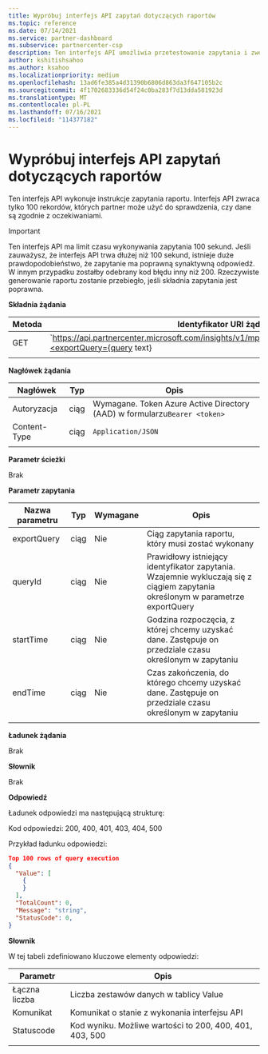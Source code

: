 ```yaml
---
title: Wypróbuj interfejs API zapytań dotyczących raportów
ms.topic: reference
ms.date: 07/14/2021
ms.service: partner-dashboard
ms.subservice: partnercenter-csp
description: Ten interfejs API umożliwia przetestowanie zapytania i zweryfikowanie wyników w Partner Center szczegółowych informacji.
author: kshitishsahoo
ms.author: ksahoo
ms.localizationpriority: medium
ms.openlocfilehash: 13ad6fe385a4d31390b6806d863da3f647105b2c
ms.sourcegitcommit: 4f1702683336d54f24c0ba283f7d13dda581923d
ms.translationtype: MT
ms.contentlocale: pl-PL
ms.lasthandoff: 07/16/2021
ms.locfileid: "114377182"
---
```

# <a name="try-report-queries-api"></a>Wypróbuj interfejs API zapytań dotyczących raportów

Ten interfejs API wykonuje instrukcje zapytania raportu. Interfejs API zwraca tylko 100 rekordów, których partner może użyć do sprawdzenia, czy dane są zgodnie z oczekiwaniami.

> [!IMPORTANT]
> Ten interfejs API ma limit czasu wykonywania zapytania 100 sekund. Jeśli zauważysz, że interfejs API trwa dłużej niż 100 sekund, istnieje duże prawdopodobieństwo, że zapytanie ma poprawną synaktywną odpowiedź. W innym przypadku zostałby odebrany kod błędu inny niż 200. Rzeczywiste generowanie raportu zostanie przebiegło, jeśli składnia zapytania jest poprawna.

**Składnia żądania**

|    Metoda    |    Identyfikator URI żądania    |
|    ----    |    ----    |
|    GET    |    `https://api.partnercenter.microsoft.com/insights/v1/mpn/ScheduledQueries/testQueryResult?<exportQuery={query text}|queryId={queryId}>`    |
|        |        |

**Nagłówek żądania**

|    Nagłówek    |    Typ    |    Opis    |
|    ----    |    ----    |    ----    |
|    Autoryzacja    |    ciąg    |    Wymagane. Token Azure Active Directory (AAD) w formularzu`Bearer <token>`    |
|    Content-Type    |    ciąg    |    `Application/JSON`    |
|        |        |        |

**Parametr ścieżki**

Brak

**Parametr zapytania**

|    Nazwa parametru    |    Typ    |    Wymagane    |    Opis    |
|    ----    |    ----    |    ----    |    ----    |
|    exportQuery     |    ciąg    |    Nie    |    Ciąg zapytania raportu, który musi zostać wykonany     |
|    queryId     |    ciąg    |    Nie    |    Prawidłowy istniejący identyfikator zapytania. Wzajemnie wykluczają się z ciągiem zapytania określonym w parametrze exportQuery    |
|    startTime     |    ciąg    |    Nie    |    Godzina rozpoczęcia, z której chcemy uzyskać dane. Zastępuje on przedziale czasu określonym w zapytaniu    |
|    endTime     |    ciąg    |    Nie    |    Czas zakończenia, do którego chcemy uzyskać dane. Zastępuje on przedziale czasu określonym w zapytaniu    |
|        |        |        |        |

**Ładunek żądania**

Brak

**Słownik**

Brak

**Odpowiedź**

Ładunek odpowiedzi ma następującą strukturę:

Kod odpowiedzi: 200, 400, 401, 403, 404, 500

Przykład ładunku odpowiedzi:

```json
Top 100 rows of query execution 
{ 
  "Value": [ 
    { 
    } 
  ], 
  "TotalCount": 0, 
  "Message": "string", 
  "StatusCode": 0, 
} 
```

**Słownik**

W tej tabeli zdefiniowano kluczowe elementy odpowiedzi:

|    Parametr    |    Opis    |
|    ----    |    ----    |
|    Łączna liczba     |    Liczba zestawów danych w tablicy Value     |
|    Komunikat     |    Komunikat o stanie z wykonania interfejsu API     |
|    Statuscode     |    Kod wyniku. Możliwe wartości to 200, 400, 401, 403, 500     |
|        |        |
